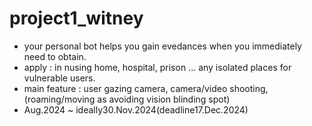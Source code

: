 # project1_witney
 - your personal bot helps you gain evedances when you immediately need to obtain.
 - apply : in nusing home, hospital, prison ... any isolated places for vulnerable users. 
 - main feature : user gazing camera, camera/video shooting, (roaming/moving as avoiding vision blinding spot)
 - Aug.2024 ~ ideally30.Nov.2024(deadline17.Dec.2024)
